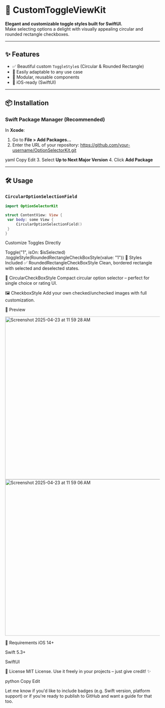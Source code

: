 # 🎯 CustomToggleViewKit

**Elegant and customizable toggle styles built for SwiftUI.**  
Make selecting options a delight with visually appealing circular and rounded rectangle checkboxes.

---

## ✨ Features

- ✅ Beautiful custom `ToggleStyle`s (Circular & Rounded Rectangle)  
- 🎨 Easily adaptable to any use case  
- 🧱 Modular, reusable components  
- 📱 iOS-ready (SwiftUI)

---

## 📦 Installation

### Swift Package Manager (Recommended)

In **Xcode**:

1. Go to **File > Add Packages...**
2. Enter the URL of your repository:
https://github.com/your-username/OptionSelectorKit.git

yaml
Copy
Edit
3. Select **Up to Next Major Version**
4. Click **Add Package**

---

## 🛠 Usage

### `CircularOptionSelectionField`

```swift
import OptionSelectorKit

struct ContentView: View {
 var body: some View {
     CircularOptionSelectionField()
 }
}
```

Customize Toggles Directly

Toggle("1", isOn: $isSelected)
    .toggleStyle(RoundedRectangleCheckBoxStyle(value: "1"))
🎨 Styles Included
✅ RoundedRectangleCheckBoxStyle
Clean, bordered rectangle with selected and deselected states.

🔵 CircularCheckBoxStyle
Compact circular option selector – perfect for single choice or rating UI.

🖼️ CheckboxStyle
Add your own checked/unchecked images with full customization.

🧪 Preview

<img width="528" alt="Screenshot 2025-04-23 at 11 59 28 AM" src="https://github.com/user-attachments/assets/c22b3b5d-0580-4348-96ce-e470dcfbddec" />

<img width="507" alt="Screenshot 2025-04-23 at 11 59 06 AM" src="https://github.com/user-attachments/assets/d12bfdd0-7e36-4021-bf34-a0f7c7b87660" />

📱 Requirements
iOS 14+

Swift 5.3+

SwiftUI

🔐 License
MIT License. Use it freely in your projects – just give credit! ✨

python
Copy
Edit

Let me know if you'd like to include badges (e.g. Swift version, platform support) or if you're ready to publish to GitHub and want a guide for that too.
